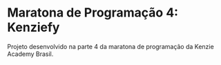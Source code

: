 # Maratona de Programação 4: Kenziefy

Projeto desenvolvido na parte 4 da maratona de programação da Kenzie Academy Brasil.

